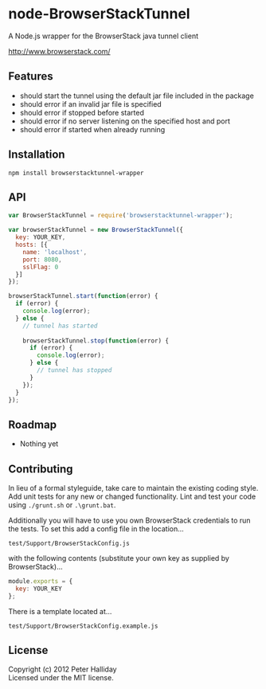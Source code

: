 node-BrowserStackTunnel
=========

A Node.js wrapper for the BrowserStack java tunnel client

http://www.browserstack.com/

## Features

- should start the tunnel using the default jar file included in the package
- should error if an invalid jar file is specified
- should error if stopped before started
- should error if no server listening on the specified host and port
- should error if started when already running

## Installation

```
npm install browserstacktunnel-wrapper
```

## API

```javascript
var BrowserStackTunnel = require('browserstacktunnel-wrapper');

var browserStackTunnel = new BrowserStackTunnel({
  key: YOUR_KEY,
  hosts: [{
    name: 'localhost',
    port: 8080,
    sslFlag: 0
  }]
});

browserStackTunnel.start(function(error) {
  if (error) {
    console.log(error);
  } else {
    // tunnel has started
    
    browserStackTunnel.stop(function(error) {
      if (error) {
        console.log(error);
      } else {
        // tunnel has stopped
      }
    });
  }
});
```

## Roadmap

- Nothing yet

## Contributing

In lieu of a formal styleguide, take care to maintain the existing coding style. Add unit tests for any new or changed functionality. Lint and test your code using ``./grunt.sh`` or ``.\grunt.bat``.

Additionally you will have to use you own BrowserStack credentials to run the tests. To set this add a config file in the location...

``test/Support/BrowserStackConfig.js``

with the following contents (substitute your own key as supplied by BrowserStack)...

```Javascript
module.exports = {
  key: YOUR_KEY
};
```

There is a template located at...

``test/Support/BrowserStackConfig.example.js``

## License
Copyright (c) 2012 Peter Halliday  
Licensed under the MIT license.